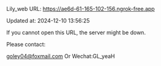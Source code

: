 Lily_web URL: https://ae6d-61-165-102-156.ngrok-free.app

Updated at: 2024-12-10 13:56:25

If you cannot open this URL, the server might be down.

Please contact: 

goley04@foxmail.com Or Wechat:GL_yeaH